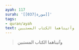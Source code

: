 ```yaml
---
ayah: 117
surah: '[[037|سورة]]'
tags:
- quran/ayah
text: وآتيناهما الكتاب المستبين
---
```

> وآتيناهما الكتاب المستبين
